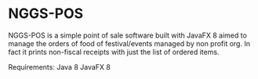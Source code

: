 # NGGS-POS

NGGS-POS is a simple point of sale software built with JavaFX 8 aimed to manage the orders of food of festival/events managed by non profit org. In fact it prints non-fiscal receipts with just the list of ordered items.

Requirements:
Java 8
JavaFX 8
